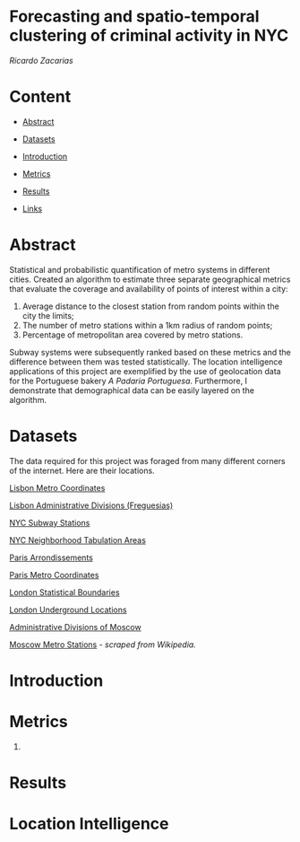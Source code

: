 # Forecasting and spatio-temporal clustering of criminal activity in NYC

*Ricardo Zacarias*



# Content
- [Abstract](#Abstract)

- [Datasets](#Datasets)

- [Introduction](#Introduction)

- [Metrics](#Metrics)

- [Results](#Results)

- [Links](#links)

  

# Abstract
Statistical and probabilistic quantification of metro systems in different cities. Created an algorithm to estimate three separate geographical metrics that evaluate the coverage and availability of points of interest within a city:

1.  Average distance to the closest station from random points within the city the limits;
2. The number of metro stations within a 1km radius of random points;
3. Percentage of metropolitan area covered by metro stations.

Subway systems were subsequently ranked based on these metrics and the difference between them was tested statistically. The location intelligence applications of this project are exemplified by the use of geolocation data for the Portuguese bakery  *A Padaria Portuguesa*. Furthermore, I demonstrate that demographical data can be easily layered on the algorithm. 



# Datasets
The data required for this project was foraged from many different corners of the internet. Here are their locations.

[Lisbon Metro Coordinates](http://dados.cm-lisboa.pt/dataset/estacoes-de-metro) 

[Lisbon Administrative Divisions (Freguesias)](http://geodados.cm-lisboa.pt/datasets/freguesias-2012-1)

[NYC Subway Stations](https://data.cityofnewyork.us/Transportation/Subway-Stations/arq3-7z49)

[NYC Neighborhood Tabulation Areas](https://data.cityofnewyork.us/City-Government/Neighborhood-Tabulation-Areas-NTA-/cpf4-rkhq)

[Paris Arrondissements](https://www.data.gouv.fr/en/datasets/arrondissements-1/)

[Paris Metro Coordinates](https://www.data.gouv.fr/en/datasets/positions-geographiques-des-stations-du-reseau-ratp-ratp/)

[London Statistical Boundaries](https://data.london.gov.uk/dataset/statistical-gis-boundary-files-london)

[London Underground Locations](https://data.london.gov.uk/dataset/tfl-station-locations)

[Administrative Divisions of Moscow](https://www.kaggle.com/jtremoureux/administrative-divisions-of-moscow)

[Moscow Metro Stations](https://en.wikipedia.org/wiki/List_of_Moscow_Metro_stations) - *scraped from Wikipedia.*

# Introduction



# Metrics

1. 


# Results



# Location Intelligence

